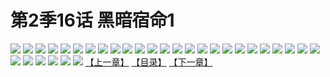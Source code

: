 # 第2季16话 黑暗宿命1
![](https://s1.baozimh.com/scomic/sanyanxiaotianlu-samanhua/0/456-geb7/1.jpg)
![](https://s1.baozimh.com/scomic/sanyanxiaotianlu-samanhua/0/456-geb7/2.jpg)
![](https://s1.baozimh.com/scomic/sanyanxiaotianlu-samanhua/0/456-geb7/3.jpg)
![](https://s1.baozimh.com/scomic/sanyanxiaotianlu-samanhua/0/456-geb7/4.jpg)
![](https://s1.baozimh.com/scomic/sanyanxiaotianlu-samanhua/0/456-geb7/5.jpg)
![](https://s1.baozimh.com/scomic/sanyanxiaotianlu-samanhua/0/456-geb7/6.jpg)
![](https://s1.baozimh.com/scomic/sanyanxiaotianlu-samanhua/0/456-geb7/7.jpg)
![](https://s1.baozimh.com/scomic/sanyanxiaotianlu-samanhua/0/456-geb7/8.jpg)
![](https://s1.baozimh.com/scomic/sanyanxiaotianlu-samanhua/0/456-geb7/9.jpg)
![](https://s1.baozimh.com/scomic/sanyanxiaotianlu-samanhua/0/456-geb7/10.jpg)
![](https://s1.baozimh.com/scomic/sanyanxiaotianlu-samanhua/0/456-geb7/11.jpg)
![](https://s1.baozimh.com/scomic/sanyanxiaotianlu-samanhua/0/456-geb7/12.jpg)
![](https://s1.baozimh.com/scomic/sanyanxiaotianlu-samanhua/0/456-geb7/13.jpg)
![](https://s1.baozimh.com/scomic/sanyanxiaotianlu-samanhua/0/456-geb7/14.jpg)
![](https://s1.baozimh.com/scomic/sanyanxiaotianlu-samanhua/0/456-geb7/15.jpg)
![](https://s1.baozimh.com/scomic/sanyanxiaotianlu-samanhua/0/456-geb7/16.jpg)
![](https://s1.baozimh.com/scomic/sanyanxiaotianlu-samanhua/0/456-geb7/17.jpg)
![](https://s1.baozimh.com/scomic/sanyanxiaotianlu-samanhua/0/456-geb7/18.jpg)
![](https://s1.baozimh.com/scomic/sanyanxiaotianlu-samanhua/0/456-geb7/19.jpg)
![](https://s1.baozimh.com/scomic/sanyanxiaotianlu-samanhua/0/456-geb7/20.jpg)
![](https://s1.baozimh.com/scomic/sanyanxiaotianlu-samanhua/0/456-geb7/21.jpg)
![](https://s1.baozimh.com/scomic/sanyanxiaotianlu-samanhua/0/456-geb7/22.jpg)
![](https://s1.baozimh.com/scomic/sanyanxiaotianlu-samanhua/0/456-geb7/23.jpg)
![](https://s1.baozimh.com/scomic/sanyanxiaotianlu-samanhua/0/456-geb7/24.jpg)
![](https://s1.baozimh.com/scomic/sanyanxiaotianlu-samanhua/0/456-geb7/25.jpg)
![](https://s1.baozimh.com/scomic/sanyanxiaotianlu-samanhua/0/456-geb7/26.jpg)
![](https://s1.baozimh.com/scomic/sanyanxiaotianlu-samanhua/0/456-geb7/27.jpg)
![](https://s1.baozimh.com/scomic/sanyanxiaotianlu-samanhua/0/456-geb7/28.jpg)
![](https://s1.baozimh.com/scomic/sanyanxiaotianlu-samanhua/0/456-geb7/29.jpg)
![](https://s1.baozimh.com/scomic/sanyanxiaotianlu-samanhua/0/456-geb7/30.jpg)
![](https://s1.baozimh.com/scomic/sanyanxiaotianlu-samanhua/0/456-geb7/31.jpg)
[【上一章】](./456.md)
[【目录】](./README.md)
[【下一章】](./458.md)
